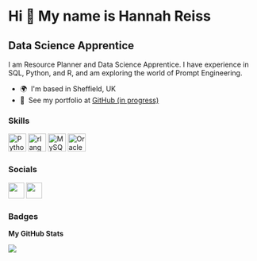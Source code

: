 Hi 👋 My name is Hannah Reiss
=============================

Data Science Apprentice
-----------------------

I am Resource Planner and Data Science Apprentice. I have experience in SQL, Python, and R, and am exploring the world of Prompt Engineering.

* 🌍  I'm based in Sheffield, UK
* :eyes:  See my portfolio at [GitHub (in progress)](https://ookadeet.github.io/portfolio/)

### Skills


<p align="left">
<a href="https://www.python.org/" target="_blank" rel="noreferrer"><img src="https://raw.githubusercontent.com/danielcranney/readme-generator/main/public/icons/skills/python-colored.svg" width="36" height="36" alt="Python" /></a> 
<a href="https://www.r-project.org/" target="_blank" rel="noreferrer"><img src="https://raw.githubusercontent.com/danielcranney/readme-generator/main/public/icons/skills/rlang-colored.svg" width="36" height="36" alt="rlang" /></a> 
<a href="https://www.mysql.com/" target="_blank" rel="noreferrer"><img src="https://raw.githubusercontent.com/danielcranney/readme-generator/main/public/icons/skills/mysql-colored.svg" width="36" height="36" alt="MySQL" /></a> 
<a href="https://www.oracle.com/uk/index.html" target="_blank" rel="noreferrer"><img src="https://raw.githubusercontent.com/danielcranney/readme-generator/main/public/icons/skills/oracle-colored.svg" width="36" height="36" alt="Oracle" /></a>
</p>


### Socials

<p align="left"> <a href="https://www.github.com/ookadeet" target="_blank" rel="noreferrer"><img src="https://raw.githubusercontent.com/danielcranney/readme-generator/main/public/icons/socials/github.svg" width="32" height="32" /></a> 
<a href="https://www.linkedin.com/in/hannah-reiss-6164b6253" target="_blank" rel="noreferrer"><img src="https://raw.githubusercontent.com/danielcranney/readme-generator/main/public/icons/socials/linkedin.svg" width="32" height="32" /></a></p>

### Badges

<b>My GitHub Stats</b>

<a href="http://www.github.com/ookadeet"><img src="https://github-readme-streak-stats.herokuapp.com/?user=ookadeet&stroke=ffffff&background=1c1917&ring=0891b2&fire=0891b2&currStreakNum=ffffff&currStreakLabel=0891b2&sideNums=ffffff&sideLabels=ffffff&dates=ffffff&hide_border=true" /></a>
